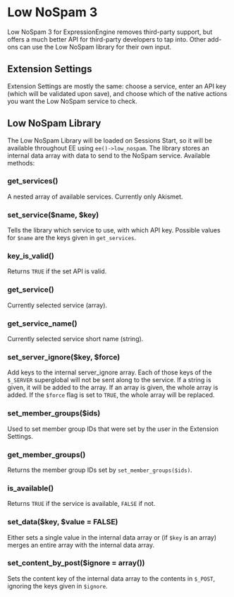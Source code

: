 # Low NoSpam 3

Low NoSpam 3 for ExpressionEngine removes third-party support, but offers a much better API for third-party developers to tap into. Other add-ons can use the Low NoSpam library for their own input.

## Extension Settings

Extension Settings are mostly the same: choose a service, enter an API key (which will be validated upon save), and choose which of the native actions you want the Low NoSpam service to check.

## Low NoSpam Library

The Low NoSpam Library will be loaded on Sessions Start, so it will be available throughout EE using `ee()->low_nospam`. The library stores an internal data array with data to send to the NoSpam service. Available methods:

### get_services()

A nested array of available services. Currently only Akismet.

### set_service($name, $key)

Tells the library which service to use, with which API key. Possible values for `$name` are the keys given in `get_services`.

### key_is_valid()

Returns `TRUE` if the set API is valid.

### get_service()

Currently selected service (array).

### get_service_name()

Currently selected service short name (string).

### set_server_ignore($key, $force)

Add keys to the internal server_ignore array. Each of those keys of the `$_SERVER` superglobal will not be sent along to the service. If a string is given, it will be added to the array. If an array is given, the whole array is added. If the `$force` flag is set to `TRUE`, the whole array will be replaced.

### set_member_groups($ids)

Used to set member group IDs that were set by the user in the Extension Settings.

### get_member_groups()

Returns the member group IDs set by `set_member_groups($ids)`.

### is_available()

Returns `TRUE` if the service is available, `FALSE` if not.

### set_data($key, $value = FALSE)

Either sets a single value in the internal data array or (if `$key` is an array) merges an entire array with the internal data array.

### set_content_by_post($ignore = array())

Sets the content key of the internal data array to the contents in `$_POST`, ignoring the keys given in `$ignore`.